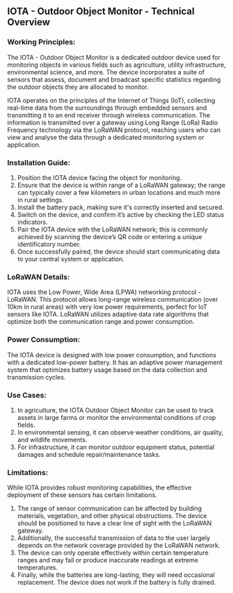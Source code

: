 ## IOTA - Outdoor Object Monitor - Technical Overview 

### Working Principles:

The IOTA - Outdoor Object Monitor is a dedicated outdoor device used for monitoring objects in various fields such as agriculture, utility infrastructure, environmental science, and more. The device incorporates a suite of sensors that assess, document and broadcast specific statistics regarding the outdoor objects they are allocated to monitor.

IOTA operates on the principles of the Internet of Things (IoT), collecting real-time data from the surroundings through embedded sensors and transmitting it to an end receiver through wireless communication. The information is transmitted over a gateway using Long Range (LoRa) Radio Frequency technology via the LoRaWAN protocol, reaching users who can view and analyse the data through a dedicated monitoring system or application.

### Installation Guide:

1. Position the IOTA device facing the object for monitoring.
2. Ensure that the device is within range of a LoRaWAN gateway; the range can typically cover a few kilometers in urban locations and much more in rural settings. 
3. Install the battery pack, making sure it's correctly inserted and secured.
4. Switch on the device, and confirm it’s active by checking the LED status indicators.
5. Pair the IOTA device with the LoRaWAN network; this is commonly achieved by scanning the device’s QR code or entering a unique identificatory number.
6. Once successfully paired, the device should start communicating data to your central system or application.

### LoRaWAN Details:

IOTA uses the Low Power, Wide Area (LPWA) networking protocol - LoRaWAN. This protocol allows long-range wireless communication (over 10km in rural areas) with very low power requirements, perfect for IoT sensors like IOTA. LoRaWAN utilizes adaptive data rate algorithms that optimize both the communication range and power consumption. 

### Power Consumption:

The IOTA device is designed with low power consumption, and functions with a dedicated low-power battery. It has an adaptive power management system that optimizes battery usage based on the data collection and transmission cycles. 

### Use Cases:

1. In agriculture, the IOTA Outdoor Object Monitor can be used to track assets in large farms or monitor the environmental conditions of crop fields.
2. In environmental sensing, it can observe weather conditions, air quality, and wildlife movements.
3. For infrastructure, it can monitor outdoor equipment status, potential damages and schedule repair/maintenance tasks.

### Limitations:

While IOTA provides robust monitoring capabilities, the effective deployment of these sensors has certain limitations. 
1. The range of sensor communication can be affected by building materials, vegetation, and other physical obstructions. The device should be positioned to have a clear line of sight with the LoRaWAN gateway.
2. Additionally, the successful transmission of data to the user largely depends on the network coverage provided by the LoRaWAN network.
3. The device can only operate effectively within certain temperature ranges and may fail or produce inaccurate readings at extreme temperatures.
4. Finally, while the batteries are long-lasting, they will need occasional replacement. The device does not work if the battery is fully drained.
